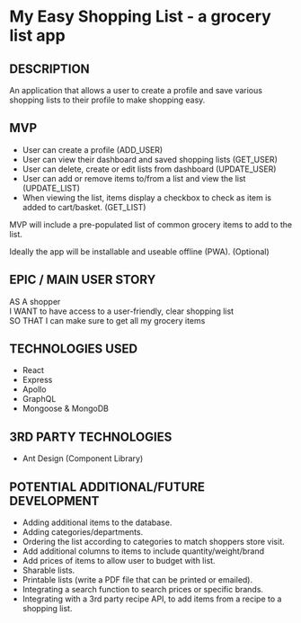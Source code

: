 # My Easy Shopping List - a grocery list app

## DESCRIPTION

An application that allows a user to create a profile and save various
shopping lists to their profile to make shopping easy.

## MVP

- User can create a profile (ADD_USER)
- User can view their dashboard and saved shopping lists (GET_USER)
- User can delete, create or edit lists from dashboard (UPDATE_USER)
- User can add or remove items to/from a list and view the list
  (UPDATE_LIST)
- When viewing the list, items display a checkbox to check as item is
  added to cart/basket. (GET_LIST)

MVP will include a pre-populated list of common grocery items to add to
the list.

Ideally the app will be installable and useable offline (PWA). (Optional)

## EPIC / MAIN USER STORY

AS A shopper <br>
I WANT to have access to a user-friendly, clear shopping list<br>
SO THAT I can make sure to get all my grocery items

## TECHNOLOGIES USED

- React
- Express
- Apollo
- GraphQL
- Mongoose & MongoDB

## 3RD PARTY TECHNOLOGIES

- Ant Design (Component Library)

## POTENTIAL ADDITIONAL/FUTURE DEVELOPMENT

- Adding additional items to the database.
- Adding categories/departments.
- Ordering the list according to categories to match shoppers store visit.
- Add additional columns to items to include quantity/weight/brand
- Add prices of items to allow user to budget with list.
- Sharable lists.
- Printable lists (write a PDF file that can be printed or emailed).
- Integrating a search function to search prices or specific brands.
- Integrating with a 3rd party recipe API, to add items from a recipe to a
  shopping list.
